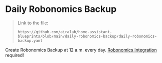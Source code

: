 # Daily Robonomics Backup

> Link to the file:
> ```
> https://github.com/airalab/home-assistant-blueprints/blob/main/daily-robonomics-backup/daily-robonomics-backup.yaml
> ```

Create Robonomics Backup at 12 a.m. every day. [Robonomics Integration](https://github.com/airalab/homeassistant-robonomics-integration) required!